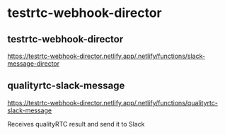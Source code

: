 # testrtc-webhook-director

## testrtc-webhook-director

https://testrtc-webhook-director.netlify.app/.netlify/functions/slack-message-director

## qualityrtc-slack-message

https://testrtc-webhook-director.netlify.app/.netlify/functions/qualityrtc-slack-message

Receives qualityRTC result and send it to Slack
